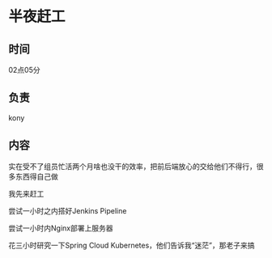 # 半夜赶工

## 时间

02点05分

## 负责

kony

## 内容

实在受不了组员忙活两个月啥也没干的效率，把前后端放心的交给他们不得行，很多东西得自己做

我先来赶工

尝试一小时之内搭好Jenkins Pipeline

尝试一小时内Nginx部署上服务器

花三小时研究一下Spring Cloud Kubernetes，他们告诉我“迷茫”，那老子来搞